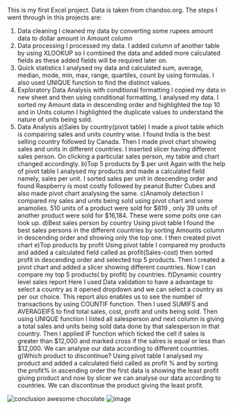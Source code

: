 This is my first Excel project. Data is taken from chandoo.org. The steps I went through in this projects are:
1. Data cleaning
   I cleaned my data by converting some rupees amount data to dollar amount in Amount column
2. Data processing
   I processed my data. I added column of another table by using XLOOKUP so I combined the data and added more calculated fields as these added fields will be 
   required later on.
3. Quick statistics
   I analysed my data and calculated sum, average, median, mode, min, max, range, quartiles, count by using formulas. I also used UNIQUE function to find the 
   distinct values.
4. Exploratory Data Analysis with conditional formatting
   I copied my data in new sheet and then using conditional formatting, I analysed my data. I sorted my Amount data in descending order and highlighted the top 10 
   and in Units column I highlighted the duplicate values to understand the nature of units being sold.
5. Data Analysis
   a)Sales by country(pivot table)
   I made a pivot table which is compairing sales and units country wise. I found India is the best selling country followed by Canada. Then I made pivot chart 
   showing sales and units in different countries. I inserted slicer having different sales person. On clicking a particular sales person, my table and chart 
   changed accordingly.
   b)Top 5 products by $ per unit
   Again with the help of pivot table I analysed my products and made a calculated field namely, sales per unit. I sorted sales per unit in descending order and 
   found Raspberry is most costly followed by peanut Butter Cubes and also made pivot chart analysing the same.
   c)Anamoly detection
   I compared my sales and units being sold using pivot chart and some anamolies. 510 units of a product were sold for $819 , only 39 units of another product were 
   sold for $16,184. These were some poits one can look up. 
   d)Best sales person by country
   Using pivot table I found the best sales persons in the different countries by sorting Amounts column in descending order and showing only the top one. I then 
   created pivot chart
   e)Top products by profit
   Using pivot table I compared my products and added a calculated field called as profit(Sales-cost) then sorted profit in descending order and selected top 5 
   products. Then I created a pivot chart and added a slicer showing different countries. Now I can compare my top 5 products( by profit) by countries.
   f)Dynamic country level sales report
   Here I used Data validation to have a advantage to select a country as it opened dropdown and we can select a country as per our choice. This report also 
   enables us to see the number of transactions by using COUNTIF function. Then I used SUMIFS and AVERAGEIFS to find total sales, cost, profit and units being 
   sold. Then using UNIQUE function I listed all salesperson and next column is giving a total sales and units being sold data done by that salesperson in that 
   country. Then I applied IF function which ticked the cell if sales is greater than $12,000 and marked cross if the salres is equal or less than $12,000. We can 
   analyse our data according to different countries.
   g)Which product to discontinue?
   Using pivot table I analysed my product and added a calculated field called as profit % and by sorting the profit% in ascending order the first data is showing 
  the least profit giving product and now by slicer we can analyse our data according to countries. We can discontinue the product giving the least profit.
   
![conclusion awesome chocolate](https://github.com/DivyanshiAgarwa1/Excel-Projects/assets/172874617/70367d37-272e-4d34-b6d4-7158bc30d006)
![image](https://github.com/DivyanshiAgarwa1/Excel-Projects/assets/172874617/0c2c1d06-e08a-4a4c-85f2-ce5a692864c4)
